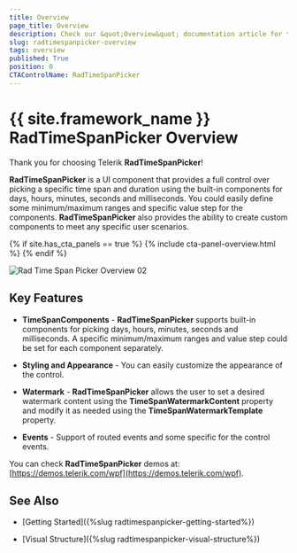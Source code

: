 ```yaml
---
title: Overview
page_title: Overview
description: Check our &quot;Overview&quot; documentation article for the RadTimeSpanPicker {{ site.framework_name }} control.
slug: radtimespanpicker-overview
tags: overview
published: True
position: 0
CTAControlName: RadTimeSpanPicker
---
```


# {{ site.framework_name }} RadTimeSpanPicker Overview

Thank you for choosing Telerik __RadTimeSpanPicker__!

__RadTimeSpanPicker__ is a UI component that provides a full control over picking a specific time span and duration using the built-in components for days, hours, minutes, seconds and milliseconds. You could easily define some minimum/maximum ranges and specific value step for the components. __RadTimeSpanPicker__ also provides the ability to create custom components to meet any specific user scenarios.

{% if site.has_cta_panels == true %}
{% include cta-panel-overview.html %}
{% endif %}

![Rad Time Span Picker Overview 02](images/RadTimeSpanPicker_Overview_02.png)

## Key Features

* __TimeSpanComponents__ - __RadTimeSpanPicker__ supports built-in components for picking days, hours, minutes, seconds and milliseconds. A specific minimum/maximum ranges and value step could be set for each component separately.

* __Styling and Appearance__ - You can easily customize the appearance of the control.

* __Watermark__ - __RadTimeSpanPicker__ allows the user to set a desired watermark content using the __TimeSpanWatermarkContent__ property and modify it as needed using the __TimeSpanWatermarkTemplate__ property.

* __Events__ - Support of routed events and some specific for the control events.

You can check __RadTimeSpanPicker__ demos at: [https://demos.telerik.com/wpf](https://demos.telerik.com/wpf).

## See Also

 * [Getting Started]({%slug radtimespanpicker-getting-started%})

 * [Visual Structure]({%slug radtimespanpicker-visual-structure%})

